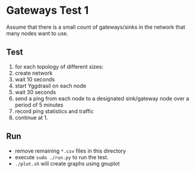 # Gateways Test 1

Assume that there is a small count of gateways/sinks in the network that many nodes want to use.

## Test

1. for each topology of different sizes:
2. create network
3. wait 10 seconds
4. start Yggdrasil on each node
5. wait 30 seconds
6. send a ping from each node to a designated sink/gateway node over a period of 5 minutes
7. record ping statistics and traffic
8. continue at 1.

## Run

* remove remaining `*.csv` files in this directory
* execute `sudo ./run.py` to run the test.
* `./plot.sh` will create graphs using gnuplot
